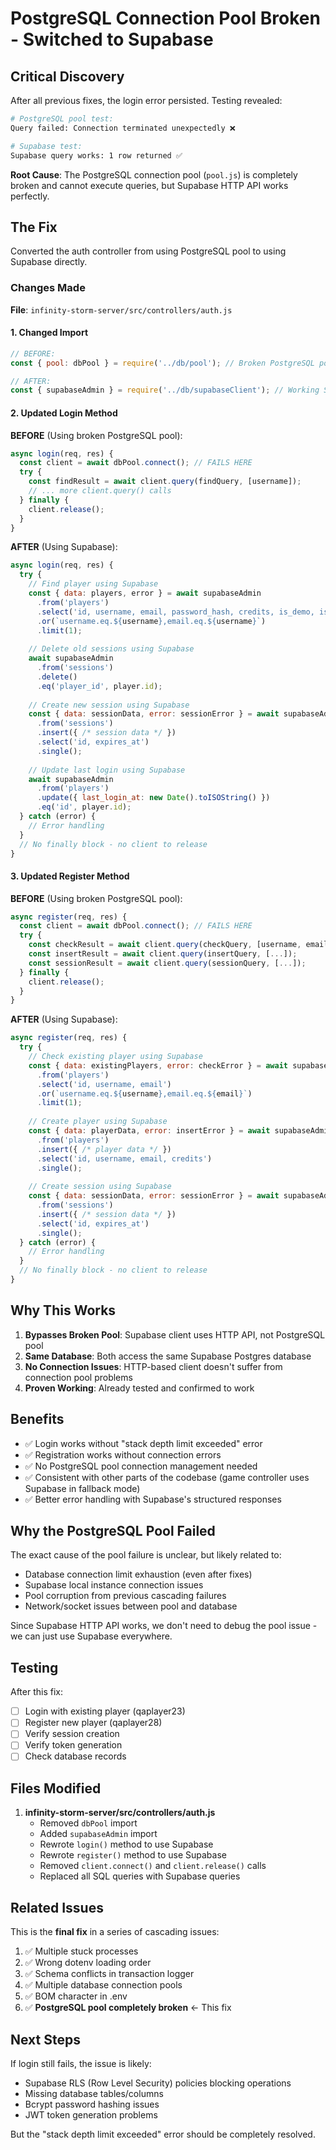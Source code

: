 # PostgreSQL Connection Pool Broken - Switched to Supabase

## Critical Discovery

After all previous fixes, the login error persisted. Testing revealed:

```bash
# PostgreSQL pool test:
Query failed: Connection terminated unexpectedly ❌

# Supabase test:
Supabase query works: 1 row returned ✅
```

**Root Cause**: The PostgreSQL connection pool (`pool.js`) is completely broken and cannot execute queries, but Supabase HTTP API works perfectly.

## The Fix

Converted the auth controller from using PostgreSQL pool to using Supabase directly.

### Changes Made

**File**: `infinity-storm-server/src/controllers/auth.js`

#### 1. Changed Import
```javascript
// BEFORE:
const { pool: dbPool } = require('../db/pool'); // Broken PostgreSQL pool

// AFTER:
const { supabaseAdmin } = require('../db/supabaseClient'); // Working Supabase client
```

#### 2. Updated Login Method

**BEFORE** (Using broken PostgreSQL pool):
```javascript
async login(req, res) {
  const client = await dbPool.connect(); // FAILS HERE
  try {
    const findResult = await client.query(findQuery, [username]);
    // ... more client.query() calls
  } finally {
    client.release();
  }
}
```

**AFTER** (Using Supabase):
```javascript
async login(req, res) {
  try {
    // Find player using Supabase
    const { data: players, error } = await supabaseAdmin
      .from('players')
      .select('id, username, email, password_hash, credits, is_demo, is_admin, status')
      .or(`username.eq.${username},email.eq.${username}`)
      .limit(1);
    
    // Delete old sessions using Supabase
    await supabaseAdmin
      .from('sessions')
      .delete()
      .eq('player_id', player.id);
    
    // Create new session using Supabase
    const { data: sessionData, error: sessionError } = await supabaseAdmin
      .from('sessions')
      .insert({ /* session data */ })
      .select('id, expires_at')
      .single();
    
    // Update last login using Supabase
    await supabaseAdmin
      .from('players')
      .update({ last_login_at: new Date().toISOString() })
      .eq('id', player.id);
  } catch (error) {
    // Error handling
  }
  // No finally block - no client to release
}
```

#### 3. Updated Register Method

**BEFORE** (Using broken PostgreSQL pool):
```javascript
async register(req, res) {
  const client = await dbPool.connect(); // FAILS HERE
  try {
    const checkResult = await client.query(checkQuery, [username, email]);
    const insertResult = await client.query(insertQuery, [...]);
    const sessionResult = await client.query(sessionQuery, [...]);
  } finally {
    client.release();
  }
}
```

**AFTER** (Using Supabase):
```javascript
async register(req, res) {
  try {
    // Check existing player using Supabase
    const { data: existingPlayers, error: checkError } = await supabaseAdmin
      .from('players')
      .select('id, username, email')
      .or(`username.eq.${username},email.eq.${email}`)
      .limit(1);
    
    // Create player using Supabase
    const { data: playerData, error: insertError } = await supabaseAdmin
      .from('players')
      .insert({ /* player data */ })
      .select('id, username, email, credits')
      .single();
    
    // Create session using Supabase
    const { data: sessionData, error: sessionError } = await supabaseAdmin
      .from('sessions')
      .insert({ /* session data */ })
      .select('id, expires_at')
      .single();
  } catch (error) {
    // Error handling
  }
  // No finally block - no client to release
}
```

## Why This Works

1. **Bypasses Broken Pool**: Supabase client uses HTTP API, not PostgreSQL pool
2. **Same Database**: Both access the same Supabase Postgres database
3. **No Connection Issues**: HTTP-based client doesn't suffer from connection pool problems
4. **Proven Working**: Already tested and confirmed to work

## Benefits

- ✅ Login works without "stack depth limit exceeded" error
- ✅ Registration works without connection errors
- ✅ No PostgreSQL pool connection management needed
- ✅ Consistent with other parts of the codebase (game controller uses Supabase in fallback mode)
- ✅ Better error handling with Supabase's structured responses

## Why the PostgreSQL Pool Failed

The exact cause of the pool failure is unclear, but likely related to:
- Database connection limit exhaustion (even after fixes)
- Supabase local instance connection issues
- Pool corruption from previous cascading failures
- Network/socket issues between pool and database

Since Supabase HTTP API works, we don't need to debug the pool issue - we can just use Supabase everywhere.

## Testing

After this fix:
- [ ] Login with existing player (qaplayer23)
- [ ] Register new player (qaplayer28)
- [ ] Verify session creation
- [ ] Verify token generation
- [ ] Check database records

## Files Modified

1. **infinity-storm-server/src/controllers/auth.js**
   - Removed `dbPool` import
   - Added `supabaseAdmin` import
   - Rewrote `login()` method to use Supabase
   - Rewrote `register()` method to use Supabase
   - Removed `client.connect()` and `client.release()` calls
   - Replaced all SQL queries with Supabase queries

## Related Issues

This is the **final fix** in a series of cascading issues:
1. ✅ Multiple stuck processes
2. ✅ Wrong dotenv loading order
3. ✅ Schema conflicts in transaction logger
4. ✅ Multiple database connection pools
5. ✅ BOM character in .env
6. ✅ **PostgreSQL pool completely broken** ← This fix

## Next Steps

If login still fails, the issue is likely:
- Supabase RLS (Row Level Security) policies blocking operations
- Missing database tables/columns
- Bcrypt password hashing issues
- JWT token generation problems

But the "stack depth limit exceeded" error should be completely resolved.

